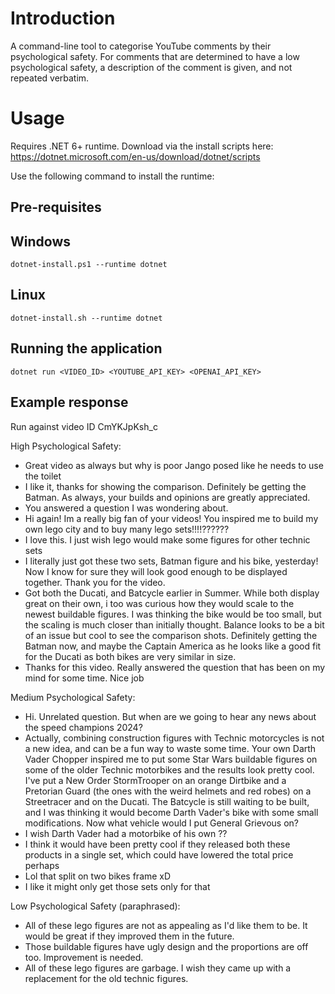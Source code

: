 # Introduction
A command-line tool to categorise YouTube comments by their psychological safety. For comments that are determined to have a low psychological safety, a description of the comment is given, and not repeated verbatim.

# Usage
Requires .NET 6+ runtime. Download via the install scripts here: https://dotnet.microsoft.com/en-us/download/dotnet/scripts

Use the following command to install the runtime:
## Pre-requisites

## Windows
`dotnet-install.ps1 --runtime dotnet`
## Linux
`dotnet-install.sh --runtime dotnet`

## Running the application

`dotnet run <VIDEO_ID> <YOUTUBE_API_KEY> <OPENAI_API_KEY>`

## Example response
Run against video ID CmYKJpKsh_c

High Psychological Safety:
- Great video as always but why is poor Jango posed like he needs to use the toilet
- I like it, thanks for showing the comparison. Definitely be getting the Batman. As always, your builds and opinions are greatly appreciated.
- You answered a question I was wondering about.
- Hi again! Im a really big fan of your videos! You inspired me to build my own lego city and to buy many lego sets!!!!??????
- I love this. I just wish lego would make some figures for other technic sets
- I literally just got these two sets, Batman figure and his bike, yesterday! Now I know for sure they will look good enough to be displayed together. Thank you for the video.
- Got both the Ducati, and Batcycle earlier in Summer. While both display great on their own, i too was curious how they would scale to the newest buildable figures. I was thinking the bike would be too small, but the scaling is much closer than initially thought. Balance looks to be a bit of an issue but cool to see the comparison shots. Definitely getting the Batman now, and maybe the Captain America as he looks like a good fit for the Ducati as both bikes are very similar in size.
- Thanks for this video. Really answered the question that has been on my mind for some time. Nice job

Medium Psychological Safety:
- Hi. Unrelated question. But when are we going to hear any news about the speed champions 2024?
- Actually, combining construction figures with Technic motorcycles is not a new idea, and can be a fun way to waste some time. Your own Darth Vader Chopper inspired me to put some Star Wars buildable figures on some of the older Technic motorbikes and the results look pretty cool. I've put a New Order StormTrooper on an orange Dirtbike and a Pretorian Guard (the ones with the weird helmets and red robes) on a Streetracer and on the Ducati. The Batcycle is still waiting to be built, and I was thinking it would become Darth Vader's bike with some small modifications. Now what vehicle would I put General Grievous on?
- I wish Darth Vader had a motorbike of his own ??
- I think it would have been pretty cool if they released both these products in a single set, which could have lowered the total price perhaps
- Lol that split on two bikes frame xD
- I like it might only get those sets only for that

Low Psychological Safety (paraphrased):
- All of these lego figures are not as appealing as I'd like them to be. It would be great if they improved them in the future.
- Those buildable figures have ugly design and the proportions are off too. Improvement is needed.
- All of these lego figures are garbage. I wish they came up with a replacement for the old technic figures.